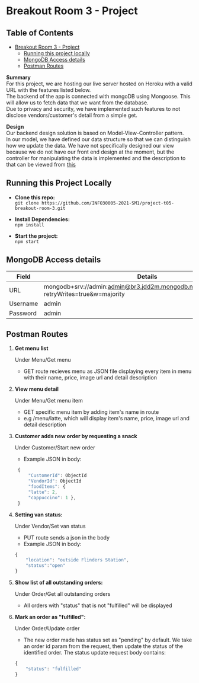 # Breakout Room 3 - Project

## Table of Contents

- [Breakout Room 3 - Project](#breakout-room-3---project)
  - [Running this project locally](#running-this-project-locally)
  - [MongoDB Access details](#mongodb-access-details)
  - [Postman Routes](#postman-routes)

**Summary**  
For this project, we are hosting our live server hosted on Heroku with a valid URL with the features listed below.  
The backend of the app is connected with mongoDB using Mongoose. This will allow us to fetch data that we want from the database.  
Due to privacy and security, we have implemented such features to not disclose vendors/customer's detail from a simple get.

**Design**  
Our backend design solution is based on Model-View-Controller pattern.  
In our model, we have defined our data structure so that we can distinguish how we update the data.
We have not specifically designed our view because we do not have our front end design at the moment,
but the controller for manipulating the data is implemented and the description to that can be viewed from [this](#postman-routes)

## Running this Project Locally

- **Clone this repo:**  
  `git clone https://github.com/INFO30005-2021-SM1/project-t05-breakout-room-3.git`

- **Install Dependencies:**  
  `npm install`

- **Start the project:**  
  `npm start`

## MongoDB Access details

| Field    | Details                                                                                     |
| -------- | ------------------------------------------------------------------------------------------- |
| URL      | mongodb+srv://admin:admin@br3.jdd2m.mongodb.net/myFirstDatabase?retryWrites=true&w=majority |
| Username | admin                                                                                       |
| Password | admin                                                                                       |

## Postman Routes

1. **Get menu list**

   Under Menu/Get menu

   - GET route recieves menu as JSON file displaying every item in menu with their name, price, image url and detail description

2. **View menu detail**

   Under Menu/Get menu item

   - GET specific menu item by adding item's name in route
   - e.g /menu/latte, which will display item's name, price, image url and detail description

3. **Customer adds new order by requesting a snack**

   Under Customer/Start new order

   - Example JSON in body:

   ```javascript
    {
        "CustomerId": ObjectId
        "VendorId": ObjectId
        "foodItems": {
        "latte": 2,
        "cappuccino": 1 },
    }
   ```

4. **Setting van status:**

   Under Vendor/Set van status

   - PUT route sends a json in the body
   - Example JSON in body:

   ```javascript
   {
       "location": "outside Flinders Station",
       "status":"open"
   }
   ```

5. **Show list of all outstanding orders:**

   Under Order/Get all outstanding orders

   - All orders with "status" that is not "fulfilled" will be displayed

6. **Mark an order as "fulfilled":**

   Under Order/Update order

   - The new order made has status set as "pending" by default. We take an order id param from the request, then update the status of the identified order. The status update request body contains:

   ```javascript
   {
       "status": "fulfilled"
   }
   ```

